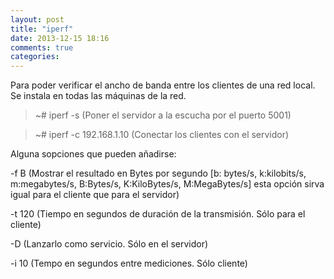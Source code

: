 ```yaml
---
layout: post
title: "iperf"
date: 2013-12-15 18:16
comments: true
categories: 
---
```

Para poder verificar el ancho de banda entre los clientes de una red local. Se instala en todas las máquinas de la red.

>~# iperf -s (Poner el servidor a la escucha por el puerto 5001)

>~# iperf -c 192.168.1.10 (Conectar los clientes con el servidor)

Alguna sopciones que pueden añadirse:

-f B (Mostrar el resultado en Bytes por segundo [b: bytes/s, k:kilobits/s, m:megabytes/s, B:Bytes/s, K:KiloBytes/s, M:MegaBytes/s] esta opción sirva igual para el cliente que para el servidor)

-t 120 (Tiempo en segundos de duración de la transmisión. Sólo para el cliente)

-D (Lanzarlo como servicio. Sólo en el servidor)

-i 10 (Tempo en segundos entre mediciones. Sólo cliente)

